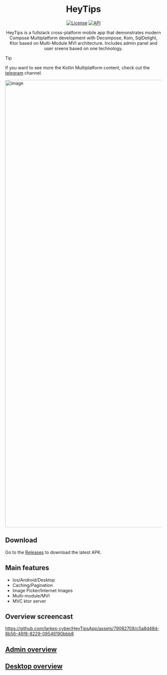   <h1 align="center">HeyTips</h1>
<p align="center">
  <a href="https://opensource.org/licenses/Apache-2.0"><img alt="License" src="https://img.shields.io/badge/License-Apache%202.0-blue.svg"/></a>
  <a href="https://android-arsenal.com/api?level=24"><img alt="API" src="https://img.shields.io/badge/API-24%2B-brightgreen.svg?style=flat"/></a>
</p>
<p align="center">  
  HeyTips is a fullstack cross-platform mobile app that demonstrates modern Compose Multiplatform development with Decompose, Koin, SqlDelight, Ktor based on Multi-Module MVI architecture. Includes admin panel and user sreens based on one technology.
</p>

> [!TIP]
> If you want to see more the Kotlin Multiplatform content, check out the [telegram](https://t.me/snikky_notes) channel.
<img width="1440" alt="image" src="https://github.com/larkes-cyber/HeyTipsApp/assets/79082708/aeae86f0-b91e-484c-a0a6-b6302d586b7f">

## Download
Go to the [Releases](https://github.com/larkes-cyber/HeyTipsApp/releases/tag/publish) to download the latest APK.

## Main features
- Ios/Android/Desktop
- Caching/Pagination
- Image Picker/Internet Images
- Multi-module/MVI
- MVC ktor server

## Overview screencast
https://github.com/larkes-cyber/HeyTipsApp/assets/79082708/c5a8d48d-8b56-46f8-8229-09546190bbb8

## [Admin overview](https://drive.google.com/file/d/1EE9t2STVpTXjqui5ElY9uj6weLOooZqR/view?usp=sharing)
## [Desktop overview](https://drive.google.com/file/d/1MBCaQKwFDSDqJmL8322-t_sleTriB1GR/view?usp=sharing)



  
